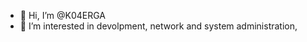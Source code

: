 - 👋 Hi, I’m @K04ERGA
- 👀 I’m interested in devolpment, network and system administration, 

<!---
K04ERGA/K04ERGA is a ✨ special ✨ repository because its `README.md` (this file) appears on your GitHub profile.
You can click the Preview link to take a look at your changes.
--->
